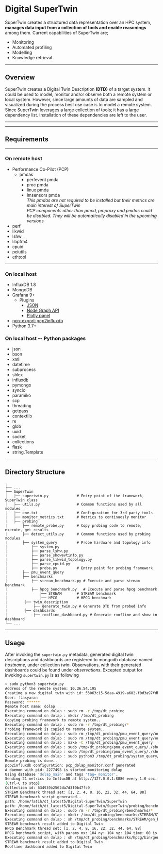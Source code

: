 # **Digital SuperTwin**
SuperTwin creates a structured data representation over an HPC system, **manages data input from a collection of tools and enable reasonings** among them. Current capabilities of SuperTwin are; 
- Monitoring
- Automated profiling
- Modelling
- Knowledge retrieval
 ---
 ## Overview
 SuperTwin creates a Digital Twin Description **(DTD)** of a target system. It could be used to model, monitor and/or observe both a remote system or local system. However, since large amounts of data are sampled and visualized during the process best use case is to model a remote system.  
 Since SuperTwin leverages a large collection of tools; it has a large dependency list. Installation of these dependencies are left to the user.    

--- 
---

## Requirements
---
### On remote host
- Performance Co-Pilot (PCP)
    - pmdas
        - perfevent pmda
        - proc pmda
        - linux pmda
        - lmsensors pmda    
*This pmdas are not required to be installed but their metrics are main interest of SuperTwin*  
*PCP components other than pmcd, pmproxy and pmdas could be disabled. They will be automatically disabled in the upcoming versions*
- perf
- likwid
- lshw
- libpfm4
- cpuid
- pciutils
- ethtool
 ---
 ### On local host
 - InfluxDB 1.8
 - MongoDB
 - Grafana 9+
    - Plugins
        - [JSON](https://grafana.com/grafana/plugins/simpod-json-datasource/)
        - [Node Graph API](https://grafana.com/grafana/plugins/simpod-json-datasource/)
        - [Plotly panel](https://grafana.com/grafana/plugins/ae3e-plotly-panel/)
- [pcp-export-pcp2influxdb](https://packages.debian.org/sid/utils/pcp-export-pcp2influxdb)
- Python 3.7+   
### On local host -- Python packages
- json
- bson
- xml
- datetime
- subprocess
- shlex
- influxdb
- pymongo
- syncio
- paramiko
- scp
- threading
- getpass
- contextlib
- re
- glob
- uuid
- socket
- collections
- flask
- string.Template
---
## Directory Structure

    .
    ├── ...
    ├── SuperTwin                     
    │   ├── supertwin.py             # Entry point of the framework, SuperTwin class
    │   ├── utils.py                 # Common functions used by all modules
    │   ├── env.txt                  # Configuration for 3rd party tools
    |   ├── monitor_metrics.txt      # Metrics to continuosly monitor
    |   ├── probing
    |       ├── remote_probe.py      # Copy probing code to remote, execute, get results 
    |       ├── detect_utils.py      # Common functions used by probing modules
    |       ├── system_query         # Probe hardware and topology info
    |           ├── system.py
    |           ├── parse_lshw.py
    |           ├── parse_showevtinfo.py
    |           ├── parse_likwid_topology.py
    |           ├── parse_cpuid.py
    |           ├── probe.py         # Entry point for probing framework
    |       ├── pmu_event_query
    |       ├── benchmarks
    |           ├── stream_benchmark.py # Execute and parse stream benchmark
    |           ├── hpcg_benchmark.py   # Execute and parse hpcg benchmark
    |               ├── STREAM       # STREAM benchmark
    |               ├── HPCG         # HPCG benchmark
    |        ├── twin_description  
    |            ├── generate_twin.py # Generate DTD from probed info
    |        ├── dashboards
    |            ├── roofline_dashboard.py # Generate roofline and show in dashboard
    └── ...

---
## Usage
After invoking the ``supertwin.py`` metadata, generated digital twin descriptions and dashboards are registered to mongodb database named *hostname*, under collection *twin*. Observations, with their generated dashboards could be found under *observations*. Excepted output for invoking ``supertwin.py`` is as following 
```bash
> sudo python3 supertwin.py
Address of the remote system: 10.36.54.195
Creating a new digital twin with id: 53063c15-5daa-4919-a682-f0d3a97fdbb9
User: ftasyaran
Password: ******
Remote host name: dolap
Executing command on dolap : sudo rm -r /tmp/dt_probing
Executing command on dolap : mkdir /tmp/dt_probing
Copying probing framework to remote system..
Executing command on dolap : sudo rm -r /tmp/dt_probing/*
Probing framework is copied to remote system..
Executing command on dolap : sudo rm /tmp/dt_probing/pmu_event_query/out.txt
Executing command on dolap : sudo rm /tmp/dt_probing/pmu_event_query/out_emp.txt
Executing command on dolap : make -C /tmp/dt_probing/pmu_event_query
Executing command on dolap : sudo /tmp/dt_probing/pmu_event_query/./showevtinfo -L -D &>> /tmp/dt_probing/pmu_event_query/out.txt
Executing command on dolap : sudo /tmp/dt_probing/pmu_event_query/./showevtinfo &>> /tmp/dt_probing/pmu_event_query/out_emp.txt
Executing command on dolap : sudo python3 /tmp/dt_probing/system_query/probe.py
Remote probing is done..
pcp2influxdb configuration: pcp_dolap_monitor.conf generated
A daemon with pid: 2277498 is started monitoring dolap
Using database 'dolap_main' and tags 'tag=_monitor'.
Sending 21 metrics to InfluxDB at http://127.0.0.1:8086 every 1.0 sec...
(Ctrl-C to stop)
Collection id: 634939b2562da7d3f0b47fc9
STREAM Benchmark thread set: [1, 2, 4, 8, 16, 22, 32, 44, 64, 88]
STREAM benchmark script generated..
path: /home/fatih/dt_latest5/Digital-SuperTwin/SuperTwin
path: /home/fatih/dt_latest5/Digital-SuperTwin/SuperTwin/probing/benchmarks/STREAM
Executing command on dolap : sudo rm -r /tmp/dt_probing/benchmarks/*
Executing command on dolap : mkdir /tmp/dt_probing/benchmarks/STREAM/STREAM_res/
Executing command on dolap : sh /tmp/dt_probing/benchmarks/STREAM/gen_bench.sh
STREAM benchmark result added to Digital Twin
HPCG Benchmark thread set: [1, 2, 4, 8, 16, 22, 32, 44, 64, 88]
HPCG benchmark script, with params nx: 104 ny: 104 nz: 104 time: 60 is generated..
Executing command on dolap : sh /tmp/dt_probing/benchmarks/hpcg/bin/gen_bench.sh
STREAM benchmark result added to Digital Twin
Roofline dashboard added to Digital Twin
```

